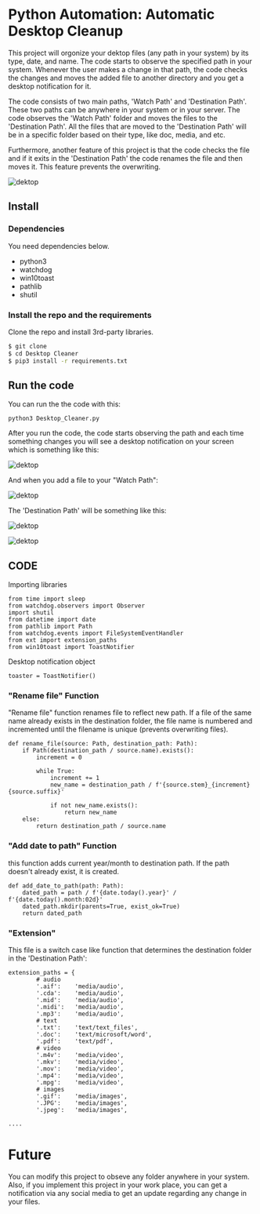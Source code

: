 # Python Automation: Automatic Desktop Cleanup 
This project will orgonize your dektop files (any path in your system) by its type, date, and name. The code starts to observe the specified path in your system. Whenever the user makes a change in that path, the code checks the changes and moves the added file to another directory and you get a desktop notification for it.

The code consists of two main paths, 'Watch Path' and 'Destination Path'. These two paths can be anywhere in your system or in your server.
The code observes the 'Watch Path' folder and moves the files to the 'Destination Path'. All the files that are moved to the 'Destination Path' will be in a specific folder based on their type, like doc, media, and etc.

Furthermore, another feature of this project is that the code checks the file and if it exits in the 'Destination Path' the code renames the file and then moves it. This feature prevents the overwriting.



![dektop](./etc/example.gif)



 
## Install

### Dependencies

You need dependencies below.

- python3
- watchdog
- win10toast
- pathlib
- shutil



### Install the repo and the requirements

Clone the repo and install 3rd-party libraries.

```bash
$ git clone 
$ cd Desktop Cleaner
$ pip3 install -r requirements.txt
```

 
## Run the code

You can run the the code with this:

```
python3 Desktop_Cleaner.py
```
After you run the code, the code starts observing the path and each time something changes you will see a desktop notification on your screen which is something like this:

![dektop](./etc/pic0.JPG)

And when you add a file to your "Watch Path":

![dektop](./etc/pic1.JPG)

The 'Destination Path' will be something like this:

 
![dektop](./etc/pic2.JPG)
 
![dektop](./etc/pic3.JPG)


## CODE

Importing libraries 
 
 ```
from time import sleep
from watchdog.observers import Observer
import shutil
from datetime import date
from pathlib import Path
from watchdog.events import FileSystemEventHandler
from ext import extension_paths
from win10toast import ToastNotifier 
 ```
 
 Desktop notification object
 
 ```
toaster = ToastNotifier() 
 ```

### "Rename file" Function
"Rename file" function renames file to reflect new path. If a file of the same name already exists in the destination folder, the file name is numbered and incremented until the filename is unique (prevents overwriting files).

```
def rename_file(source: Path, destination_path: Path):
    if Path(destination_path / source.name).exists():
        increment = 0

        while True:
            increment += 1
            new_name = destination_path / f'{source.stem}_{increment}{source.suffix}'

            if not new_name.exists():
                return new_name
    else:
        return destination_path / source.name

```


### "Add date to path" Function
this function adds current year/month to destination path. If the path doesn't already exist, it is created.

```
def add_date_to_path(path: Path):
    dated_path = path / f'{date.today().year}' / f'{date.today().month:02d}'
    dated_path.mkdir(parents=True, exist_ok=True)
    return dated_path

```


### "Extension"
This file is a switch case like function that determines the destination folder in the 'Destination Path':

```
extension_paths = {
        # audio
        '.aif':    'media/audio',
        '.cda':    'media/audio',
        '.mid':    'media/audio',
        '.midi':   'media/audio',
        '.mp3':    'media/audio',
        # text
        '.txt':    'text/text_files',
        '.doc':    'text/microsoft/word',
        '.pdf':    'text/pdf',
        # video
        '.m4v':    'media/video',
        '.mkv':    'media/video',
        '.mov':    'media/video',
        '.mp4':    'media/video',
        '.mpg':    'media/video',
        # images
        '.gif':    'media/images',
        '.JPG':    'media/images',
        '.jpeg':   'media/images',

....

```





 
 
 # Future 
 You can modify this project to obseve any folder anywhere in your system. Also,  if you implement this project in your work place, you can get a notification via any social media to get an update regarding any change in your files.
